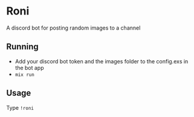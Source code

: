 # Roni

A discord bot for posting random images to a channel

## Running

* Add your discord bot token and the images folder to the config.exs in the bot app
* ```mix run```

## Usage

Type ```!roni```
